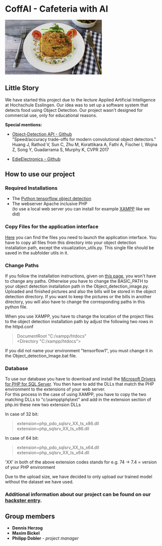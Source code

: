 # CoffAI - Cafeteria with AI

<img src="./Full installation/homeImage.jpg" alt="labeled photo of food" height="180px"/>

## Little Story
We have started this project due to the lecture Applied Artificial Intelligence at Hochschule Esslingen. Our idea was to set up a software system that detects food using Object Detection.
Our project wasn't designed for commercial use, only for educational reasons.

**Special mentions:**  
* [Object-Detection API - Github](https://github.com/tensorflow/models/tree/master/research/object_detection)  
"Speed/accuracy trade-offs for modern convolutional object detectors."  
Huang J, Rathod V, Sun C, Zhu M, Korattikara A, Fathi A, Fischer I, Wojna Z,
Song Y, Guadarrama S, Murphy K, CVPR 2017

* [EdjeElectronics - Github](https://github.com/EdjeElectronics/TensorFlow-Object-Detection-API-Tutorial-Train-Multiple-Objects-Windows-10)

## How to use our project

### Required Installations
* The [Python tensorflow object detection](https://github.com/EdjeElectronics/TensorFlow-Object-Detection-API-Tutorial-Train-Multiple-Objects-Windows-10)
* The webserver Apache inclusive PHP  
(to use a local web server you can install for example [XAMPP](https://www.apachefriends.org/de/index.html) like we did)

### Copy Files for the application interface
[Here](https://github.com/CoffAI-Cafeteria-with-AI/Applied-AI-Technologies/tree/master/CoffAI/Only%20application%20Interface) you can find the files you need to launch the application interface. You have to copy all files from this directory into your object detection installation path, except the visualization_utils.py. This single file should be saved in the subfolder utils in it.

### Change Paths
If you follow the installation instructions, given on [this page](https://github.com/EdjeElectronics/TensorFlow-Object-Detection-API-Tutorial-Train-Multiple-Objects-Windows-10), you won't have to change any paths.
Otherwise you have to change the BASIC_PATH to your object detection installation path in the Object_detection_image.py.
Uploaded and finished pictures and also the bills will be stored in the object detection directory.
If you want to keep the pictures or the bills in another directory, you will also have to change the corresponding paths in this python file.

When you use XAMPP, you have to change the location of the project files to the object detection installation path by adjust the following two rows in the httpd.conf
>DocumentRoot "C:/xampp/htdocs"  
><Directory "C:/xampp/htdocs">

If you did not name your environment "tensorflow1", you must change it in the Object_detection_Image.bat file.

### Database
To use our database you have to download and install the [Microsoft Drivers for PHP for SQL Server](https://docs.microsoft.com/en-us/sql/connect/php/getting-started-with-the-php-sql-driver?view=sql-server-ver15). You then have to add the DLLs that match the PHP environment to the extensions of your web server.  
For this process in the case of using XAMPP, you have to copy the two matching DLLs to "c:\xampp\php\ext\" and add in the extension section of php.ini these new two extension DLLs

In case of 32 bit:
>extension=php_pdo_sqlsrv_XX_ts_x86.dll  
>extension=php_sqlsrv_XX_ts_x86.dll

In case of 64 bit:
>extension=php_pdo_sqlsrv_XX_ts_x64.dll  
>extension=php_sqlsrv_XX_ts_x64.dll

'XX' in both of the above extension codes stands for e.g. 74 &rarr; 7.4 = version of your PHP environment

Due to the upload size, we have decided to only upload our trained model without the dataset we have used.

### **Additional information about our project can be found on our [hackster entry](https://www.hackster.io/340027/cafeteria-with-artificial-intelligence-cab8bc).**

## Group members

* **Dennis Herzog**
* **Maxim Bickel**
* **Philipp Dobler** - *project manager*
